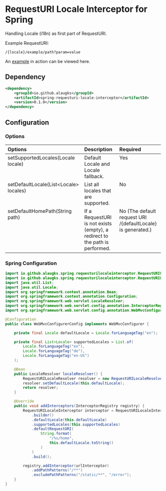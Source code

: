 # RequestURI Locale Interceptor for Spring

Handling Locale (i18n) as first part of RequestURI. 

Example RequestURI:
```
/{locale}/example/path?param=value
```

An [example](https://spring-boot-xliff-example.alaugks.dev/) in action can be viewed here.

## Dependency
```xml
<dependency>
    <groupId>io.github.alaugks</groupId>
    <artifactId>spring-requesturi-locale-interceptor</artifactId>
    <version>0.1.0</version>
</dependency>
```

## Configuration

### Options

<table>
<thead>
    <tr>
        <th style="text-align: left; vertical-align: top">Options</th>
        <th style="text-align: left; vertical-align: top">Description</th>
        <th style="text-align: left; vertical-align: top">Required</th>
    </tr>
</thead>
<tbody>
    <tr>
        <td style="text-align: left; vertical-align: top">setSupportedLocales(Locale locale)</td>
        <td style="text-align: left; vertical-align: top">Default Locale and Locale fallback.</td>
        <td style="text-align: left; vertical-align: top">Yes</td>
    </tr>
    <tr>
        <td style="text-align: left; vertical-align: top">setDefaultLocale(List&lt;Locale&gt; locales)</td>
        <td style="text-align: left; vertical-align: top">List all locales that are supported.</td>
        <td style="text-align: left; vertical-align: top">No</td>
    </tr>
    <tr>
        <td style="text-align: left; vertical-align: top">setDefaultHomePath(String path)</td>
        <td style="text-align: left; vertical-align: top">If a RequestURI is not exists (empty), a redirect to the path is performed.</td>
        <td style="text-align: left; vertical-align: top">
            No (The default request URI /{defaultLocale} is generated.)
        </td>
    </tr>
</tbody>
</table>

### Spring Configuration

```java
import io.github.alaugks.spring.requesturilocaleinterceptor.RequestURILocaleInterceptor;
import io.github.alaugks.spring.requesturilocaleinterceptor.RequestURILocaleResolver;
import java.util.List;
import java.util.Locale;
import org.springframework.context.annotation.Bean;
import org.springframework.context.annotation.Configuration;
import org.springframework.web.servlet.LocaleResolver;
import org.springframework.web.servlet.config.annotation.InterceptorRegistry;
import org.springframework.web.servlet.config.annotation.WebMvcConfigurer;

@Configuration
public class WebMvcConfigurerConfig implements WebMvcConfigurer {

    private final Locale defaultLocale = Locale.forLanguageTag("en");

    private final List<Locale> supportedLocales = List.of(
        Locale.forLanguageTag("en"),
        Locale.forLanguageTag("de"),
        Locale.forLanguageTag("en-US")
    );

    @Bean
    public LocaleResolver localeResolver() {
        RequestURILocaleResolver resolver = new RequestURILocaleResolver();
        resolver.setDefaultLocale(this.defaultLocale);
        return resolver;
    }

    @Override
    public void addInterceptors(InterceptorRegistry registry) {
        RequestURILocaleInterceptor interceptor = RequestURILocaleInterceptor
            .builder()
            .defaultLocale(this.defaultLocale)
            .supportedLocales(this.supportedLocales)
            .defaultRequestURI(
                String.format(
                    "/%s/home",
                    this.defaultLocale.toString()
                )
            )
            .build();

        registry.addInterceptor(urlInterceptor)
            .addPathPatterns("/**")
            .excludePathPatterns("/static/**", "/error");
    }
}
```
